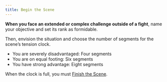 ```yaml
---
title: Begin the Scene
---
```


**When you face an extended or complex challenge outside of a fight**, name your objective and set its rank as formidable.

Then, envision the situation and choose the number of segments for the scene’s tension clock.

- You are severely disadvantaged: Four segments
- You are on equal footing: Six segments
- You have strong advantage: Eight segments

When the clock is full, you must [Finish the Scene](/starforged-srd/moves/scene_challenge/finish_the_scene).
